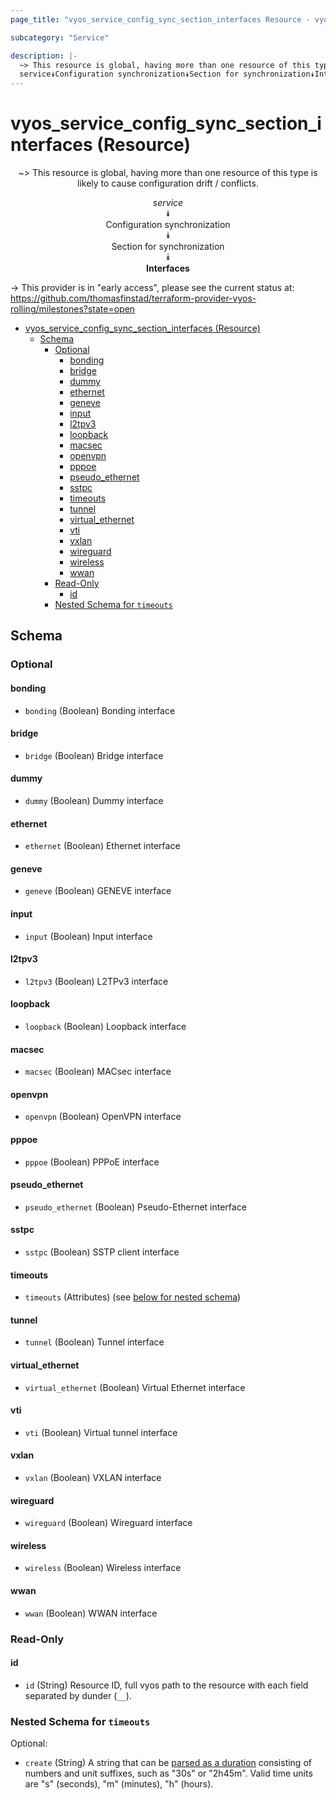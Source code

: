 ```yaml
---
page_title: "vyos_service_config_sync_section_interfaces Resource - vyos"

subcategory: "Service"

description: |-
  ~> This resource is global, having more than one resource of this type is likely to cause configuration drift / conflicts.
  service⯯Configuration synchronization⯯Section for synchronization⯯Interfaces
---
```


# vyos_service_config_sync_section_interfaces (Resource)
<center>

~> This resource is global, having more than one resource of this type is likely to cause configuration drift / conflicts.

*service*  
⯯  
Configuration synchronization  
⯯  
Section for synchronization  
⯯  
**Interfaces**


</center>

-> This provider is in "early access", please see the current status at: https://github.com/thomasfinstad/terraform-provider-vyos-rolling/milestones?state=open

<!--TOC-->

- [vyos_service_config_sync_section_interfaces (Resource)](#vyos_service_config_sync_section_interfaces-resource)
  - [Schema](#schema)
    - [Optional](#optional)
      - [bonding](#bonding)
      - [bridge](#bridge)
      - [dummy](#dummy)
      - [ethernet](#ethernet)
      - [geneve](#geneve)
      - [input](#input)
      - [l2tpv3](#l2tpv3)
      - [loopback](#loopback)
      - [macsec](#macsec)
      - [openvpn](#openvpn)
      - [pppoe](#pppoe)
      - [pseudo_ethernet](#pseudo_ethernet)
      - [sstpc](#sstpc)
      - [timeouts](#timeouts)
      - [tunnel](#tunnel)
      - [virtual_ethernet](#virtual_ethernet)
      - [vti](#vti)
      - [vxlan](#vxlan)
      - [wireguard](#wireguard)
      - [wireless](#wireless)
      - [wwan](#wwan)
    - [Read-Only](#read-only)
      - [id](#id)
    - [Nested Schema for `timeouts`](#nested-schema-for-timeouts)

<!--TOC-->

<!-- schema generated by tfplugindocs -->
## Schema

### Optional

#### bonding
- `bonding` (Boolean) Bonding interface
#### bridge
- `bridge` (Boolean) Bridge interface
#### dummy
- `dummy` (Boolean) Dummy interface
#### ethernet
- `ethernet` (Boolean) Ethernet interface
#### geneve
- `geneve` (Boolean) GENEVE interface
#### input
- `input` (Boolean) Input interface
#### l2tpv3
- `l2tpv3` (Boolean) L2TPv3 interface
#### loopback
- `loopback` (Boolean) Loopback interface
#### macsec
- `macsec` (Boolean) MACsec interface
#### openvpn
- `openvpn` (Boolean) OpenVPN interface
#### pppoe
- `pppoe` (Boolean) PPPoE interface
#### pseudo_ethernet
- `pseudo_ethernet` (Boolean) Pseudo-Ethernet interface
#### sstpc
- `sstpc` (Boolean) SSTP client interface
#### timeouts
- `timeouts` (Attributes) (see [below for nested schema](#nestedatt--timeouts))
#### tunnel
- `tunnel` (Boolean) Tunnel interface
#### virtual_ethernet
- `virtual_ethernet` (Boolean) Virtual Ethernet interface
#### vti
- `vti` (Boolean) Virtual tunnel interface
#### vxlan
- `vxlan` (Boolean) VXLAN interface
#### wireguard
- `wireguard` (Boolean) Wireguard interface
#### wireless
- `wireless` (Boolean) Wireless interface
#### wwan
- `wwan` (Boolean) WWAN interface

### Read-Only

#### id
- `id` (String) Resource ID, full vyos path to the resource with each field separated by dunder (`__`).

<a id="nestedatt--timeouts"></a>
### Nested Schema for `timeouts`

Optional:

- `create` (String) A string that can be [parsed as a duration](https://pkg.go.dev/time#ParseDuration) consisting of numbers and unit suffixes, such as &#34;30s&#34; or &#34;2h45m&#34;. Valid time units are &#34;s&#34; (seconds), &#34;m&#34; (minutes), &#34;h&#34; (hours).
